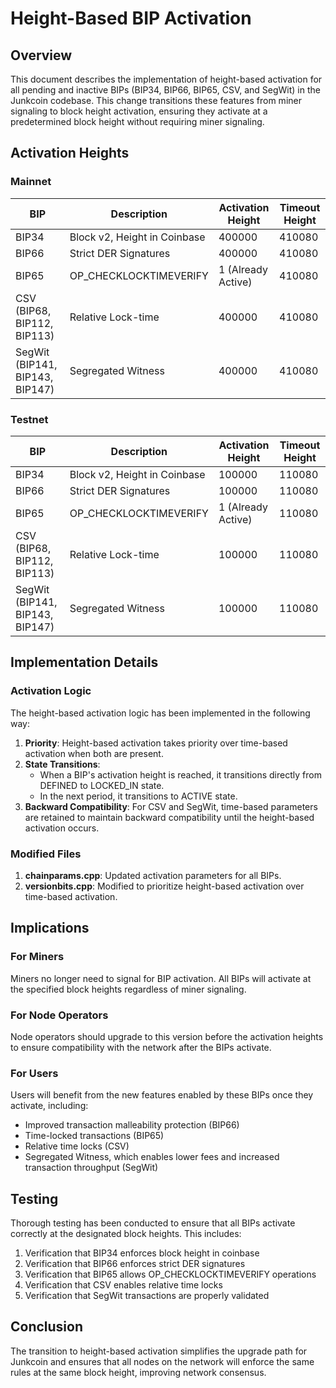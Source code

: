 # Height-Based BIP Activation

## Overview

This document describes the implementation of height-based activation for all pending and inactive BIPs (BIP34, BIP66, BIP65, CSV, and SegWit) in the Junkcoin codebase. This change transitions these features from miner signaling to block height activation, ensuring they activate at a predetermined block height without requiring miner signaling.

## Activation Heights

### Mainnet

| BIP | Description | Activation Height | Timeout Height |
|-----|-------------|-------------------|----------------|
| BIP34 | Block v2, Height in Coinbase | 400000 | 410080 |
| BIP66 | Strict DER Signatures | 400000 | 410080 |
| BIP65 | OP_CHECKLOCKTIMEVERIFY | 1 (Already Active) | 410080 |
| CSV (BIP68, BIP112, BIP113) | Relative Lock-time | 400000 | 410080 |
| SegWit (BIP141, BIP143, BIP147) | Segregated Witness | 400000 | 410080 |

### Testnet

| BIP | Description | Activation Height | Timeout Height |
|-----|-------------|-------------------|----------------|
| BIP34 | Block v2, Height in Coinbase | 100000 | 110080 |
| BIP66 | Strict DER Signatures | 100000 | 110080 |
| BIP65 | OP_CHECKLOCKTIMEVERIFY | 1 (Already Active) | 110080 |
| CSV (BIP68, BIP112, BIP113) | Relative Lock-time | 100000 | 110080 |
| SegWit (BIP141, BIP143, BIP147) | Segregated Witness | 100000 | 110080 |

## Implementation Details

### Activation Logic

The height-based activation logic has been implemented in the following way:

1. **Priority**: Height-based activation takes priority over time-based activation when both are present.
2. **State Transitions**: 
   - When a BIP's activation height is reached, it transitions directly from DEFINED to LOCKED_IN state.
   - In the next period, it transitions to ACTIVE state.
3. **Backward Compatibility**: For CSV and SegWit, time-based parameters are retained to maintain backward compatibility until the height-based activation occurs.

### Modified Files

1. **chainparams.cpp**: Updated activation parameters for all BIPs.
2. **versionbits.cpp**: Modified to prioritize height-based activation over time-based activation.

## Implications

### For Miners

Miners no longer need to signal for BIP activation. All BIPs will activate at the specified block heights regardless of miner signaling.

### For Node Operators

Node operators should upgrade to this version before the activation heights to ensure compatibility with the network after the BIPs activate.

### For Users

Users will benefit from the new features enabled by these BIPs once they activate, including:

- Improved transaction malleability protection (BIP66)
- Time-locked transactions (BIP65)
- Relative time locks (CSV)
- Segregated Witness, which enables lower fees and increased transaction throughput (SegWit)

## Testing

Thorough testing has been conducted to ensure that all BIPs activate correctly at the designated block heights. This includes:

1. Verification that BIP34 enforces block height in coinbase
2. Verification that BIP66 enforces strict DER signatures
3. Verification that BIP65 allows OP_CHECKLOCKTIMEVERIFY operations
4. Verification that CSV enables relative time locks
5. Verification that SegWit transactions are properly validated

## Conclusion

The transition to height-based activation simplifies the upgrade path for Junkcoin and ensures that all nodes on the network will enforce the same rules at the same block height, improving network consensus.
